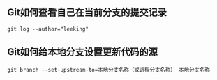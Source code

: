 Git如何查看自己在当前分支的提交记录
--------------------------------

```
git log --author="leeking"
```

Git如何给本地分支设置更新代码的源
-------------------------------
```
git branch --set-upstream-to=本地分支名称（或远程分支名称） 本地分支名称
```
